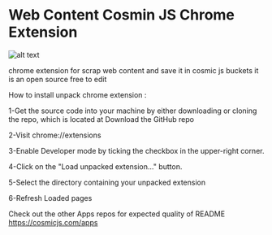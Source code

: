 # Web Content Cosmin JS Chrome Extension
![alt text](https://cosmic-s3.imgix.net/d19e4b60-2b6a-11e8-bbb5-4fa3d838bfae-aa3e58a572f4e8fac34a1f6c86fcfd51.jpg?w=1000)


chrome extension for scrap web content and save it in cosmic js  buckets
it is an open source  free to edit  



How to install unpack chrome extension :

1-Get the source code into your machine by either downloading or cloning the repo, which is located at Download the GitHub repo

2-Visit chrome://extensions 

3-Enable Developer mode by ticking the checkbox in the upper-right corner.

4-Click on the "Load unpacked extension..." button.

5-Select the directory containing your unpacked extension

6-Refresh Loaded pages 


Check out the other Apps repos for expected quality of README https://cosmicjs.com/apps
